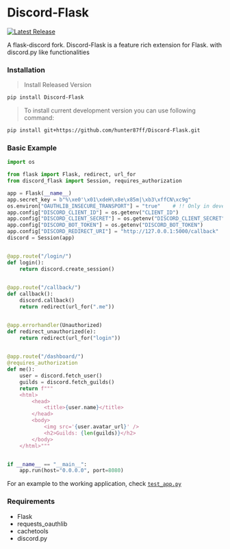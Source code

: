 # Discord-Flask
[![Latest Release](https://img.shields.io/github/v/release/hunter87ff/Discord-Flask?include_prereleases&label=Latest%20Release&logo=github&sort=semver&style=for-the-badge&logoColor=white)](https://github.com/hunter87ff/Discord-Flask/releases)

A flask-discord fork. Discord-Flask is a feature rich extension for Flask. with discord.py like functionalities


### Installation
> Install Released Version
```sh
pip install Discord-Flask
```

> To install current development version you can use following command:
```sh
pip install git+https://github.com/hunter87ff/Discord-Flask.git
```


### Basic Example
```python
import os

from flask import Flask, redirect, url_for
from discord_flask import Session, requires_authorization

app = Flask(__name__)
app.secret_key = b"%\xe0'\x01\xdeH\x8e\x85m|\xb3\xffCN\xc9g"
os.environ["OAUTHLIB_INSECURE_TRANSPORT"] = "true"    # !! Only in development environment.
app.config["DISCORD_CLIENT_ID"] = os.getenv("CLIENT_ID")
app.config["DISCORD_CLIENT_SECRET"] = os.getenv("DISCORD_CLIENT_SECRET")
app.config["DISCORD_BOT_TOKEN"] = os.getenv("DISCORD_BOT_TOKEN")
app.config["DISCORD_REDIRECT_URI"] = "http://127.0.0.1:5000/callback"
discord = Session(app)


@app.route("/login/")
def login():
    return discord.create_session()
	

@app.route("/callback/")
def callback():
    discord.callback()
    return redirect(url_for(".me"))


@app.errorhandler(Unauthorized)
def redirect_unauthorized(e):
    return redirect(url_for("login"))

	
@app.route("/dashboard/")
@requires_authorization
def me():
    user = discord.fetch_user()
    guilds = discord.fetch_guilds()
    return f"""
    <html>
        <head>
            <title>{user.name}</title>
        </head>
        <body>
            <img src='{user.avatar_url}' />
            <h2>Guilds: {len(guilds)}</h2>
        </body>
    </html>"""


if __name__ == "__main__":
    app.run(host="0.0.0.0", port=8080)
```

For an example to the working application, check [`test_app.py`](example/test_app.py)


### Requirements
* Flask
* requests_oauthlib
* cachetools
* discord.py


<!-- ### Documentation
Head over to [documentation](https://discordflask.readthedocs.io/en/latest/) for full API reference.  -->



